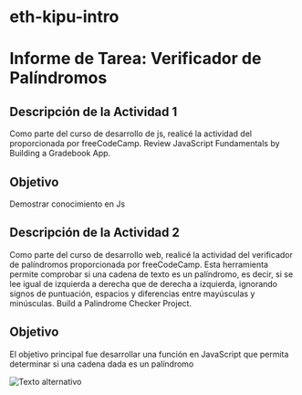 # eth-kipu-intro
# Informe de Tarea: Verificador de Palíndromos

## Descripción de la Actividad 1

Como parte del curso de desarrollo de js, realicé la actividad del proporcionada por freeCodeCamp. Review JavaScript Fundamentals by Building a Gradebook App.

## Objetivo

Demostrar conocimiento en Js

## Descripción de la Actividad 2

Como parte del curso de desarrollo web, realicé la actividad del verificador de palíndromos proporcionada por freeCodeCamp. Esta herramienta permite comprobar si una cadena de texto es un palíndromo, es decir, si se lee igual de izquierda a derecha que de derecha a izquierda, ignorando signos de puntuación, espacios y diferencias entre mayúsculas y minúsculas. Build a Palindrome Checker Project.


## Objetivo

El objetivo principal fue desarrollar una función en JavaScript que permita determinar si una cadena dada es un palíndromo

![Texto alternativo]([URL-de-la-imagen](https://raw.githubusercontent.com/SrLLamaDev/eth-kipu-intro/92f117a02c1cc9d724e8376fd88164cdee75dedb/asd22.png))

